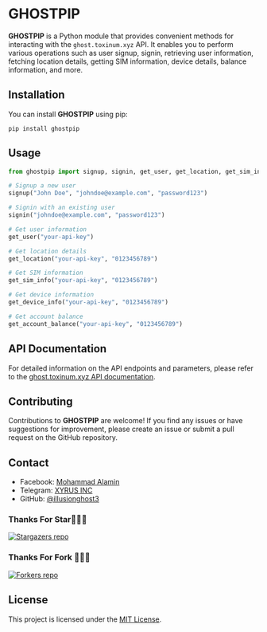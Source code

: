 # GHOSTPIP

**GHOSTPIP** is a Python module that provides convenient methods for interacting with the `ghost.toxinum.xyz` API. It enables you to perform various operations such as user signup, signin, retrieving user information, fetching location details, getting SIM information, device details, balance information, and more.

## Installation

You can install **GHOSTPIP** using pip:

```shell
pip install ghostpip
```

## Usage

```python
from ghostpip import signup, signin, get_user, get_location, get_sim_info, get_device_info, get_account_balance

# Signup a new user
signup("John Doe", "johndoe@example.com", "password123")

# Signin with an existing user
signin("johndoe@example.com", "password123")

# Get user information
get_user("your-api-key")

# Get location details
get_location("your-api-key", "0123456789")

# Get SIM information
get_sim_info("your-api-key", "0123456789")

# Get device information
get_device_info("your-api-key", "0123456789")

# Get account balance
get_account_balance("your-api-key", "0123456789")
```

## API Documentation

For detailed information on the API endpoints and parameters, please refer to the [ghost.toxinum.xyz API documentation](https://ghost.toxinum.xyz/docs.html).

## Contributing

Contributions to **GHOSTPIP** are welcome! If you find any issues or have suggestions for improvement, please create an issue or submit a pull request on the GitHub repository.

## Contact

- Facebook: [Mohammad Alamin](https://www.facebook.com/Illusionghost?mibextid=ZbWKwL)
- Telegram: [XYRUS INC](https://t.me/xyrusinc)
- GitHub: [@illusionghost3](https://github.com/illusionghost3)

### Thanks For Star🙏👨‍💻

[![Stargazers repo](https://reporoster.com/stars/illusionghost3/ghostpip)](https://github.com/illusionghost3/ghostpip/stargazers)

### Thanks For Fork 🙏👨‍💻

[![Forkers repo](https://reporoster.com/forks/illusionghost3/ghostpip)](https://github.com/illusionghost3/ghostpip/network/members)

## License

This project is licensed under the [MIT License](LICENSE).
